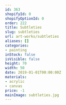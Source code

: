 ```yaml
---
id: 363
shopifyId: 0
shopifyOptionId: 0
order: 222
title: Subtleties
slug: subtleties
url: art-works/subtleties
aliases: []
categories:
- painting
inStock: false
isVisible: false
height: 70
width: 50
date: 2019-01-01T00:00:00Z
materials:
- acrylic
- canvas
price: -1
mainImage: subtleties.jpg
---
```

